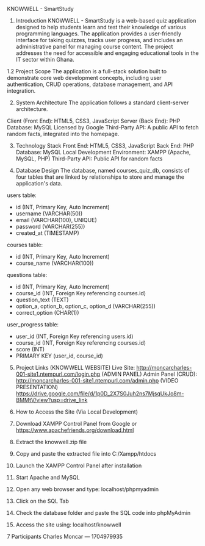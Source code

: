 KNOWWELL - SmartStudy

1. Introduction
KNOWWELL - SmartStudy is a web-based quiz application designed to help students learn and test their knowledge of various programming languages. 
The application provides a user-friendly interface for taking quizzes, tracks user progress, and includes an administrative panel for managing course content. 
The project addresses the need for accessible and engaging educational tools in the IT sector within Ghana.

1.2 Project Scope
The application is a full-stack solution built to demonstrate core web development concepts, including user authentication, CRUD operations, database management, and API integration.

2. System Architecture
The application follows a standard client-server architecture.

Client (Front End): HTML5, CSS3, JavaScript
Server (Back End): PHP
Database: MySQL
Licensed by Google
Third-Party API: A public API to fetch random facts, integrated into the homepage.

3. Technology Stack
Front End: HTML5, CSS3, JavaScript
Back End: PHP
Database: MySQL
Local Development Environment: XAMPP (Apache, MySQL, PHP)
Third-Party API: Public API for random facts

4. Database Design
The database, named courses_quiz_db, consists of four tables that are linked by relationships to store and manage the application's data.

users table:
- id (INT, Primary Key, Auto Increment)
- username (VARCHAR(50))
- email (VARCHAR(100), UNIQUE)
- password (VARCHAR(255))
- created_at (TIMESTAMP)

courses table:
- id (INT, Primary Key, Auto Increment)
- course_name (VARCHAR(100))

questions table:
- id (INT, Primary Key, Auto Increment)
- course_id (INT, Foreign Key referencing courses.id)
- question_text (TEXT)
- option_a, option_b, option_c, option_d (VARCHAR(255))
- correct_option (CHAR(1))

user_progress table:
- user_id (INT, Foreign Key referencing users.id)
- course_id (INT, Foreign Key referencing courses.id)
- score (INT)
- PRIMARY KEY (user_id, course_id)


5. Project Links
(KNOWWELL WEBSITE)
Live Site: http://moncarcharles-001-site1.ntempurl.com/login.php
(ADMIN PANEL)
Admin Panel (CRUD): http://moncarcharles-001-site1.ntempurl.com/admin.php
(VIDEO PRESENTATION)
https://drive.google.com/file/d/1p0D_2X7S0Juh2ns7MjsqUkJo8m-BMMtV/view?usp=drive_link 

6. How to Access the Site (Via Local Development)
1. Download XAMPP Control Panel from Google or https://www.apachefriends.org/download.html
2. Extract the knowwell.zip file
3. Copy and paste the extracted file into C:/Xampp/htdocs
4. Launch the XAMPP Control Panel after installation
5. Start Apache and MySQL
6. Open any web browser and type: localhost/phpmyadmin
7. Click on the SQL Tab
8. Check the database folder and paste the SQL code into phpMyAdmin
9. Access the site using: localhost/knowwell

7 Participants
Charles Moncar — 1704979935
